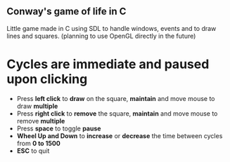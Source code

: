 ## Conway's game of life in C
Little game made in C using SDL to handle windows, events and to draw lines and squares. (planning to use OpenGL directly in the future)

# Cycles are immediate and paused upon clicking
* Press **left click** to **draw** on the square, **maintain** and move mouse to draw **multiple**
* Press **right click** to **remove** the square, **maintain** and move mouse to remove **multiple**
* Press **space** to toggle **pause**
* **Wheel Up and Down** to **increase** or **decrease** the time between cycles from **0 to 1500**
* **ESC** to quit
